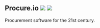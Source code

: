 Procure.io [![](https://travis-ci.org/adamjacobbecker/procure-io.png?branch=master)](https://travis-ci.org/adamjacobbecker/procure-io) [![](https://codeclimate.com/github/adamjacobbecker/procure-io.png)](https://codeclimate.com/github/adamjacobbecker/procure-io)
--------

Procurement software for the 21st century.